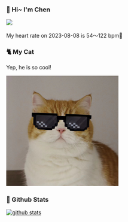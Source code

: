 ### 👋 Hi~ I'm Chen 

![](https://komarev.com/ghpvc/?username=z1cheng&style=flat)

My heart rate on 2023-08-08 is 54～122 bpm💖

### 🐈 My Cat
Yep, he is so cool!

<img src="/images/mycat.jpg" width="300px" />

### 🧐 Github Stats
[![github stats](https://github-readme-stats.vercel.app/api?username=z1cheng&show_icons=true&theme=default)](https://github.com/anuraghazra/github-readme-stats)

